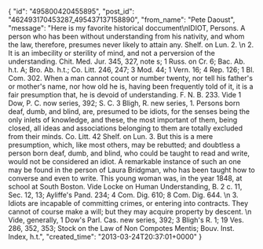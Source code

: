 {
   "id": "495800420455895",
   "post_id": "462493170453287_495437137158890",
   "from_name": "Pete Daoust",
   "message": "Here is my favorite historical doccument\nIDIOT, Persons. A person who has been without understanding from his nativity, and whom the law, therefore, presumes never likely to attain any. Shelf. on Lun. 2. \n     2. It is an imbecility or sterility of mind, and not a perversion of the understanding. Chit. Med. Jur. 345, 327, note s; 1 Russ. on Cr. 6; Bac. Ab. h.t. A; Bro. Ab. h.t.; Co. Litt. 246, 247; 3 Mod. 44; 1 Vern. 16; 4 Rep. 126; 1 Bl. Com. 302. When a man cannot count or number twenty, nor tell his father's or mother's name, nor how old he is, having been frequently told of it, it is a fair presumption that, he is devoid of understanding. F. N. B. 233. Vide 1 Dow, P. C. now series, 392; S. C. 3 Bligh, R. new series, 1. Persons born deaf, dumb, and blind, are, presumed to be idiots, for the senses being the only inlets of knowledge, and these, the most important of them, being closed, all ideas and associations belonging to them are totally excluded from their minds. Co. Litt. 42 Shelf. on Lun. 3. But this is a mere presumption, which, like most others, may be rebutted; and doubtless a person born deaf, dumb, and blind, who could be taught to read and write, would not be considered an idiot. A remarkable instance of such an one may be found in the person of Laura Bridgman, who has been taught how to converse and even to write. This young woman was, in the year 1848, at school at South Boston. Vide Locke on Human Understanding, B. 2 c. 11, Sec. 12, 13; Ayliffe's Pand. 234; 4 Com. Dig. 610; 8 Com. Dig. 644. \n     3. Idiots are incapable of committing crimes, or entering into contracts. They cannot of course make a will; but they may acquire property by descent. \n     Vide, generally, 1 Dow's Parl. Cas. new series, 392; 3 Bligh's R. 1; 19 Ves. 286, 352, 353; Stock on the Law of Non Compotes Mentis; Bouv. Inst. Index, h.t.",
   "created_time": "2013-03-24T20:37:01+0000"
 }
